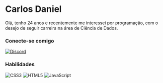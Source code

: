 # Carlos Daniel

  Olá, tenho 24 anos e recentemente me interessei por programação, com o desejo de seguir carreira na área de Ciência de Dados.

  

### Conecte-se comigo

[![Discord](https://img.shields.io/badge/Discord-000?style=for-the-badge&logo=discord)](https://www.discord.com/in/carlos1/)

### Habilidades
![CSS3](https://img.shields.io/badge/css3-%231572B6.svg?style=for-the-badge&logo=css3&logoColor=white) ![HTML5](https://img.shields.io/badge/html5-%23E34F26.svg?style=for-the-badge&logo=html5&logoColor=white) ![JavaScript](https://img.shields.io/badge/javascript-%23323330.svg?style=for-the-badge&logo=javascript&logoColor=%23F7DF1E)
